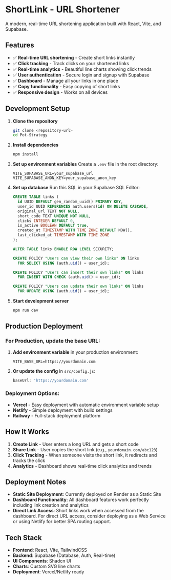 # ShortLink - URL Shortener

A modern, real-time URL shortening application built with React, Vite, and Supabase.

## Features

- ✅ **Real-time URL shortening** - Create short links instantly
- ✅ **Click tracking** - Track clicks on your shortened links
- ✅ **Real-time analytics** - Beautiful line charts showing click trends
- ✅ **User authentication** - Secure login and signup with Supabase
- ✅ **Dashboard** - Manage all your links in one place
- ✅ **Copy functionality** - Easy copying of short links
- ✅ **Responsive design** - Works on all devices

## Development Setup

1. **Clone the repository**
   ```bash
   git clone <repository-url>
   cd Pot-Strategy
   ```

2. **Install dependencies**
   ```bash
   npm install
   ```

3. **Set up environment variables**
   Create a `.env` file in the root directory:
   ```
   VITE_SUPABASE_URL=your_supabase_url
   VITE_SUPABASE_ANON_KEY=your_supabase_anon_key
   ```

4. **Set up database**
   Run this SQL in your Supabase SQL Editor:
   ```sql
   CREATE TABLE links (
     id UUID DEFAULT gen_random_uuid() PRIMARY KEY,
     user_id UUID REFERENCES auth.users(id) ON DELETE CASCADE,
     original_url TEXT NOT NULL,
     short_code TEXT UNIQUE NOT NULL,
     clicks INTEGER DEFAULT 0,
     is_active BOOLEAN DEFAULT true,
     created_at TIMESTAMP WITH TIME ZONE DEFAULT NOW(),
     last_clicked_at TIMESTAMP WITH TIME ZONE
   );

   ALTER TABLE links ENABLE ROW LEVEL SECURITY;

   CREATE POLICY "Users can view their own links" ON links
     FOR SELECT USING (auth.uid() = user_id);

   CREATE POLICY "Users can insert their own links" ON links
     FOR INSERT WITH CHECK (auth.uid() = user_id);

   CREATE POLICY "Users can update their own links" ON links
     FOR UPDATE USING (auth.uid() = user_id);
   ```

5. **Start development server**
   ```bash
   npm run dev
   ```

## Production Deployment

### For Production, update the base URL:

1. **Add environment variable** in your production environment:
   ```
   VITE_BASE_URL=https://yourdomain.com
   ```

2. **Or update the config** in `src/config.js`:
   ```javascript
   baseUrl: 'https://yourdomain.com'
   ```

### Deployment Options:
- **Vercel** - Easy deployment with automatic environment variable setup
- **Netlify** - Simple deployment with build settings
- **Railway** - Full-stack deployment platform

## How It Works

1. **Create Link** - User enters a long URL and gets a short code
2. **Share Link** - User copies the short link (e.g., `yourdomain.com/abc123`)
3. **Click Tracking** - When someone visits the short link, it redirects and tracks the click
4. **Analytics** - Dashboard shows real-time click analytics and trends

## Deployment Notes

- **Static Site Deployment**: Currently deployed on Render as a Static Site
- **Dashboard Functionality**: All dashboard features work perfectly including link creation and analytics
- **Direct Link Access**: Short links work when accessed from the dashboard. For direct URL access, consider deploying as a Web Service or using Netlify for better SPA routing support.

## Tech Stack

- **Frontend**: React, Vite, TailwindCSS
- **Backend**: Supabase (Database, Auth, Real-time)
- **UI Components**: Shadcn UI
- **Charts**: Custom SVG line charts
- **Deployment**: Vercel/Netlify ready
